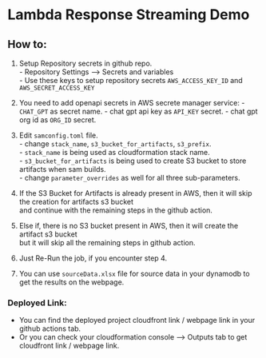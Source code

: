 # Lambda Response Streaming Demo

## How to:
  1. Setup Repository secrets in github repo.\
    -   Repository Settings --> Secrets and variables\
    -   Use these keys to setup repository secrets `AWS_ACCESS_KEY_ID` and `AWS_SECRET_ACCESS_KEY`

  2. You need to add openapi secrets in AWS secrete manager service:
    - `CHAT_GPT` as secret name.
    - chat gpt api key as `API_KEY` secret.
    - chat gpt org id as `ORG_ID` secret.

  3. Edit `samconfig.toml` file.\
    -   change `stack_name`, `s3_bucket_for_artifacts`, `s3_prefix`.\
    -   `stack_name` is being used as cloudformation stack name.\
    -   `s3_bucket_for_artifacts` is being used to create S3 bucket to store artifacts when sam builds.\
    -   change `parameter_overrides` as well for all three sub-parameters.

  4. If the S3 Bucket for Artifacts is already present in AWS, then it will skip the creation for artifacts s3 bucket \
     and continue with the remaining steps in the github action.

  5. Else if, there is no S3 bucket present in AWS, then it will create the artifact s3 bucket\
     but it will skip all the remaining steps in github action.
     
  6. Just Re-Run the job, if you encounter step 4.
   
  7. You can use `sourceData.xlsx` file for source data in your dynamodb to get the results on the webpage.

### Deployed Link:
- You can find the deployed project cloudfront link / webpage link in your github actions tab.
- Or you can check your cloudformation console --> Outputs tab to get cloudfront link / webpage link.